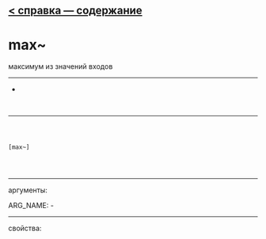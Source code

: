 [< справка — содержание](ceammc_lib.html)
---

# max~


максимум из значений входов

---

-
<br>


---


```



[max~]


            
```

---
аргументы:

ARG_NAME: -<br>

---
свойства:


